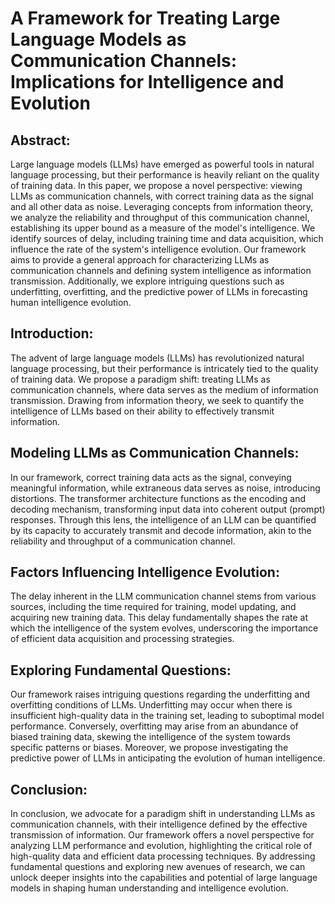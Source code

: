 # A Framework for Treating Large Language Models as Communication Channels: Implications for Intelligence and Evolution

## Abstract:
Large language models (LLMs) have emerged as powerful tools in natural language processing, but their performance is heavily reliant on the quality of training data. In this paper, we propose a novel perspective: viewing LLMs as communication channels, with correct training data as the signal and all other data as noise. Leveraging concepts from information theory, we analyze the reliability and throughput of this communication channel, establishing its upper bound as a measure of the model's intelligence. We identify sources of delay, including training time and data acquisition, which influence the rate of the system's intelligence evolution. Our framework aims to provide a general approach for characterizing LLMs as communication channels and defining system intelligence as information transmission. Additionally, we explore intriguing questions such as underfitting, overfitting, and the predictive power of LLMs in forecasting human intelligence evolution.

## Introduction:
The advent of large language models (LLMs) has revolutionized natural language processing, but their performance is intricately tied to the quality of training data. We propose a paradigm shift: treating LLMs as communication channels, where data serves as the medium of information transmission. Drawing from information theory, we seek to quantify the intelligence of LLMs based on their ability to effectively transmit information.

## Modeling LLMs as Communication Channels:
In our framework, correct training data acts as the signal, conveying meaningful information, while extraneous data serves as noise, introducing distortions. The transformer architecture functions as the encoding and decoding mechanism, transforming input data into coherent output (prompt) responses. Through this lens, the intelligence of an LLM can be quantified by its capacity to accurately transmit and decode information, akin to the reliability and throughput of a communication channel.

## Factors Influencing Intelligence Evolution:
The delay inherent in the LLM communication channel stems from various sources, including the time required for training, model updating, and acquiring new training data. This delay fundamentally shapes the rate at which the intelligence of the system evolves, underscoring the importance of efficient data acquisition and processing strategies.

## Exploring Fundamental Questions:
Our framework raises intriguing questions regarding the underfitting and overfitting conditions of LLMs. Underfitting may occur when there is insufficient high-quality data in the training set, leading to suboptimal model performance. Conversely, overfitting may arise from an abundance of biased training data, skewing the intelligence of the system towards specific patterns or biases. Moreover, we propose investigating the predictive power of LLMs in anticipating the evolution of human intelligence.

## Conclusion:
In conclusion, we advocate for a paradigm shift in understanding LLMs as communication channels, with their intelligence defined by the effective transmission of information. Our framework offers a novel perspective for analyzing LLM performance and evolution, highlighting the critical role of high-quality data and efficient data processing techniques. By addressing fundamental questions and exploring new avenues of research, we can unlock deeper insights into the capabilities and potential of large language models in shaping human understanding and intelligence evolution.
